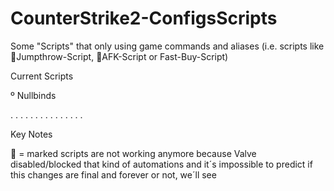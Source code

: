 # CounterStrike2-ConfigsScripts

Some "Scripts" that only using game commands and aliases (i.e. scripts like 💢Jumpthrow-Script,
💢AFK-Script or Fast-Buy-Script)


Current Scripts
 
º Nullbinds

.
.
.
.
.
.
.
.
.
.
.
.
.
.
.

Key Notes

💢 = marked scripts are not working anymore because Valve disabled/blocked that kind of automations 
and it´s impossible to predict if this changes are final and forever or not, we´ll see
